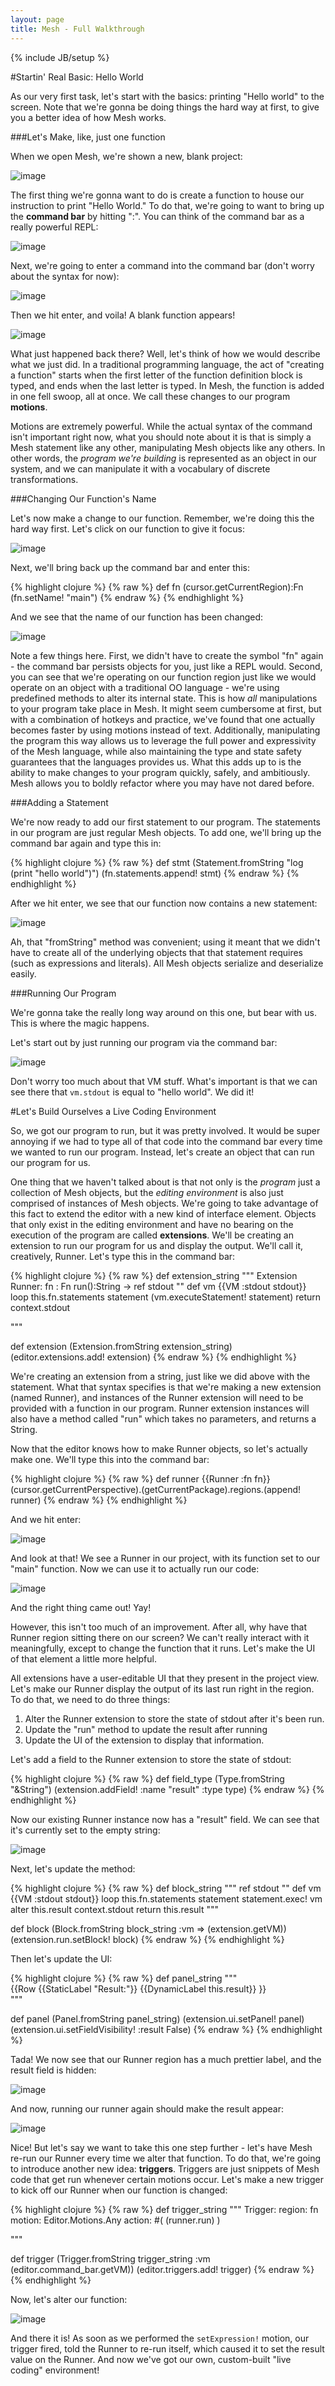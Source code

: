 ```yaml
---
layout: page
title: Mesh - Full Walkthrough
---
```

{% include JB/setup %}

#Startin' Real Basic: Hello World

As our very first task, let's start with the basics: printing "Hello world" to the screen. Note that we're gonna be doing things the hard way at first, to give you a better idea of how Mesh works. 

###Let's Make, like, just one function

When we open Mesh, we're shown a new, blank project: 

![image](http://elimgoodman.com/assets/mocks/output/blank_project.gif)

The first thing we're gonna want to do is create a function to house our instruction to print "Hello World." To do that, we're going to want to bring up the **command bar** by hitting ":". You can think of the command bar as a really powerful REPL:

![image](http://elimgoodman.com/assets/mocks/output/command_bar_open.gif)

Next, we're going to enter a command into the command bar (don't worry about the syntax for now):

![image](http://elimgoodman.com/assets/mocks/output/new_fn_command.gif)

Then we hit enter, and voila! A blank function appears!

![image](http://elimgoodman.com/assets/mocks/output/blank_fn.gif)

What just happened back there? Well, let's think of how we would describe what we just did. In a traditional programming language, the act of "creating a function" starts when the first letter of the function definition block is typed, and ends when the last letter is typed. In Mesh, the function is added in one fell swoop, all at once. We call these changes to our program **motions**. 

Motions are extremely powerful. While the actual syntax of the command isn't important right now, what you should note about it is that is simply a Mesh statement like any other, manipulating Mesh objects like any others. In other words, the *program we're building* is represented as an object in our system, and we can manipulate it with a vocabulary of discrete transformations.

###Changing Our Function's Name

Let's now make a change to our function. Remember, we're doing this the hard way first. Let's click on our function to give it focus:

![image](http://elimgoodman.com/assets/mocks/output/fn_with_focus.gif)

Next, we'll bring back up the command bar and enter this:

{% highlight clojure %}
{% raw %}
def fn (cursor.getCurrentRegion):Fn
(fn.setName! "main")
{% endraw %}
{% endhighlight %}

And we see that the name of our function has been changed:

![image](http://elimgoodman.com/assets/mocks/output/name_changed_fn.gif)

Note a few things here. First, we didn't have to create the symbol "fn" again - the command bar persists objects for you, just like a REPL would. Second, you can see that we're operating on our function region just like we would operate on an object with a traditional OO language - we're using predefined methods to alter its internal state. This is how *all* manipulations to your program take place in Mesh. It might seem cumbersome at first, but with a combination of hotkeys and practice, we've found that one actually becomes faster by using motions instead of text. Additionally, manipulating the program this way allows us to leverage the full power and expressivity of the Mesh language, while also maintaining the type and state safety guarantees that the languages provides us. What this adds up to is the ability to make changes to your program quickly, safely, and ambitiously. Mesh allows you to boldly refactor where you may have not dared before. 

###Adding a Statement

We're now ready to add our first statement to our program. The statements in our program are just regular Mesh objects. To add one, we'll bring up the command bar again and type this in:

{% highlight clojure %}
{% raw %}
def stmt (Statement.fromString "log (print \"hello world\")")
(fn.statements.append! stmt)
{% endraw %}
{% endhighlight %}

After we hit enter, we see that our function now contains a new statement:

![image](http://elimgoodman.com/assets/mocks/output/fn_with_statement.gif)

Ah, that "fromString" method was convenient; using it meant that we didn't have to create all of the underlying objects that that statement requires (such as expressions and literals). All Mesh objects serialize and deserialize easily.

###Running Our Program

We're gonna take the really long way around on this one, but bear with us. This is where the magic happens. 

Let's start out by just running our program via the command bar:

![image](http://elimgoodman.com/assets/mocks/output/running_program.gif)

Don't worry too much about that VM stuff. What's important is that we can see there that ```vm.stdout``` is equal to "hello world". We did it!

#Let's Build Ourselves a Live Coding Environment

So, we got our program to run, but it was pretty involved. It would be super annoying if we had to type all of that code into the command bar every time we wanted to run our program. Instead, let's create an object that can run our program for us. 

One thing that we haven't talked about is that not only is the *program* just a collection of Mesh objects, but the *editing environment* is also just comprised of instances of Mesh objects. We're going to take advantage of this fact to extend the editor with a new kind of interface element. Objects that only exist in the editing environment and have no bearing on the execution of the program are called **extensions**. We'll be creating an extension to run our program for us and display the output. We'll call it, creatively, Runner. Let's type this in the command bar:

{% highlight clojure %}
{% raw %}
def extension_string """
	Extension Runner:
		fn : Fn
		run():String ->
				ref stdout ""
				def vm {{VM :stdout stdout}}
				loop this.fn.statements statement
					(vm.executeStatement! statement)
				return context.stdout
					
"""

def extension (Extension.fromString extension_string)
(editor.extensions.add! extension)
{% endraw %}
{% endhighlight %}

We're creating an extension from a string, just like we did above with the statement. What that syntax specifies is that we're making a new extension (named Runner), and instances of the Runner extension will need to be provided with a function in our program. Runner extension instances will also have a method called "run" which takes no parameters, and returns a String.

Now that the editor knows how to make Runner objects, so let's actually make one. We'll type this into the command bar:

{% highlight clojure %}
{% raw %}
def runner {{Runner :fn fn}}
(cursor.getCurrentPerspective).(getCurrentPackage).regions.(append! runner)
{% endraw %}
{% endhighlight %}

And we hit enter:

![image](http://elimgoodman.com/assets/mocks/output/runner_created.gif)

And look at that! We see a Runner in our project, with its function set to our "main" function. Now we can use it to actually run our code:

![image](http://elimgoodman.com/assets/mocks/output/runner_from_command_bar.gif)

And the right thing came out! Yay!

However, this isn't too much of an improvement. After all, why have that Runner region sitting there on our screen? We can't really interact with it meaningfully, except to change the function that it runs. Let's make the UI of that element a little more helpful. 

All extensions have a user-editable UI that they present in the project view. Let's make our Runner display the output of its last run right in the region. To do that, we need to do three things: 

1. Alter the Runner extension to store the state of stdout after it's been run.
2. Update the "run" method to update the result after running 
3. Update the UI of the extension to display that information. 

Let's add a field to the Runner extension to store the state of stdout:

{% highlight clojure %}
{% raw %}
def field_type (Type.fromString "&String")
(extension.addField! :name "result" :type type)
{% endraw %}
{% endhighlight %}

Now our existing Runner instance now has a "result" field. We can see that it's currently set to the empty string:

![image](http://elimgoodman.com/assets/mocks/output/runner_with_result_command.gif)

Next, let's update the method:

{% highlight clojure %}
{% raw %}
def block_string """
	ref stdout ""
	def vm {{VM :stdout stdout}}
	loop this.fn.statements statement
		statement.exec! vm
	alter this.result context.stdout
	return this.result
"""

def block (Block.fromString block_string :vm => (extension.getVM))
(extension.run.setBlock! block)
{% endraw %}
{% endhighlight %}

Then let's update the UI:

{% highlight clojure %}
{% raw %}
def panel_string """	
	{{Row
		{{StaticLabel "Result:"}}
		{{DynamicLabel this.result}}
	}}		
"""

def panel (Panel.fromString panel_string)
(extension.ui.setPanel! panel)
(extension.ui.setFieldVisibility! :result False)
{% endraw %}
{% endhighlight %}

Tada! We now see that our Runner region has a much prettier label, and the result field is hidden:

![image](http://elimgoodman.com/assets/mocks/output/runner_new_ui.gif)

And now, running our runner again should make the result appear:

![image](http://elimgoodman.com/assets/mocks/output/runner_new_ui_result.gif)


Nice! But let's say we want to take this one step further - let's have Mesh re-run our Runner every time we alter that function. To do that, we're going to introduce another new idea: **triggers**. Triggers are just snippets of Mesh code that get run whenever certain motions occur. Let's make a new trigger to kick off our Runner when our function is changed:

{% highlight clojure %}
{% raw %}
def trigger_string """
	Trigger:
		region: fn
		motion: Editor.Motions.Any
		action: #(
			(runner.run)
		)
		
"""

def trigger (Trigger.fromString trigger_string :vm (editor.command_bar.getVM))
(editor.triggers.add! trigger)
{% endraw %}
{% endhighlight %}

Now, let's alter our function:

![image](http://elimgoodman.com/assets/mocks/output/trigger_run.gif)

And there it is! As soon as we performed the ```setExpression!``` motion, our trigger fired, told the Runner to re-run itself, which caused it to set the result value on the Runner. And now we've got our own, custom-built "live coding" environment!